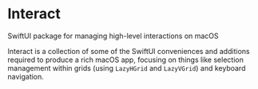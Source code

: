 # Interact

SwiftUI package for managing high-level interactions on macOS

Interact is a collection of some of the SwiftUI conveniences and additions required to produce a rich macOS app, focusing on things like selection management within grids (using `LazyHGrid` and `LazyVGrid`) and keyboard navigation.
